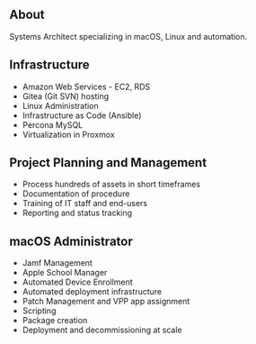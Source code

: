 ## About
Systems Architect specializing in macOS, Linux and automation.

## Infrastructure
- Amazon Web Services - EC2, RDS
- Gitea (Git SVN) hosting
- Linux Administration
- Infrastructure as Code (Ansible)
- Percona MySQL
- Virtualization in Proxmox

## Project Planning and Management
- Process hundreds of assets in short timeframes
- Documentation of procedure
- Training of IT staff and end-users
- Reporting and status tracking

## macOS Administrator
- Jamf Management
- Apple School Manager
- Automated Device Enrollment
- Automated deployment infrastructure
- Patch Management and VPP app assignment
- Scripting
- Package creation
- Deployment and decommissioning at scale